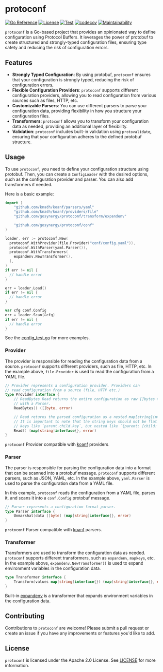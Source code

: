 # protoconf

[![Go Reference](https://pkg.go.dev/badge/github.com/gosynergy/protoconf.svg)](https://pkg.go.dev/github.com/gosynergy/protoconf)
[![License](https://img.shields.io/badge/License-Apache_2.0-blue.svg)](https://opensource.org/licenses/Apache-2.0)
[![Test](https://github.com/gosynergy/protoconf/actions/workflows/go.yml/badge.svg)](https://github.com/gosynergy/protoconf/actions/workflows/go.yml/badge.svg)
[![codecov](https://codecov.io/gh/gosynergy/protoconf/graph/badge.svg?token=D2XW7B9I6J)](https://codecov.io/gh/gosynergy/protoconf)
[![Maintainability](https://api.codeclimate.com/v1/badges/8b29f40a200ca4f0af04/maintainability)](https://codeclimate.com/github/gosynergy/protoconf/maintainability)

`protoconf` is a Go-based project that provides an opinionated way to define configuration using Protocol Buffers. It
leverages the power of protobuf to create structured and strongly-typed configuration files, ensuring type
safety and reducing the risk of configuration errors.

## Features

- **Strongly Typed Configuration**: By using protobuf, `protoconf` ensures that your configuration is strongly typed,
  reducing the risk of configuration errors.
- **Flexible Configuration Providers**: `protoconf` supports different configuration providers, allowing you to read
  configuration from various sources such as files, HTTP, etc.
- **Customizable Parsers**: You can use different parsers to parse your configuration data, providing flexibility in how
  you structure your configuration files.
- **Transformers**: `protoconf` allows you to transform your configuration data as needed, providing an additional layer
  of flexibility.
- **Validation**: `protoconf` includes built-in validation using `protovalidate`, ensuring that your configuration
  adheres to the defined protobuf structure.

## Usage

To use `protoconf`, you need to define your configuration structure using protobuf. Then, you can create
a `ConfigLoader` with the desired options, such as the configuration provider and parser. You can also add transformers
if needed.

Here is a basic example:

[//]: @formatter:off

```go
import (
    "github.com/knadh/koanf/parsers/yaml"
    "github.com/knadh/koanf/providers/file"
    "github.com/gosynergy/protoconf/transform/expandenv"

    "github.com/gosynergy/protoconf/conf"
)

loader, err := protoconf.New(
  protoconf.WithProvider(file.Provider("conf/config.yaml")),
  protoconf.WithParser(yaml.Parser()),
  protoconf.WithTransformers(
    expandenv.NewTransformer(),
  ),
)
if err != nil {
  // handle error
}

err = loader.Load()
if err != nil {
  // handle error
}

var cfg conf.Config
err = loader.Scan(&cfg)
if err != nil {
  // handle error
}
```

[//]: @formatter:on

See the [config_test.go](config_test.go) for more examples.

### Provider

The provider is responsible for reading the configuration data from a source. `protoconf` supports different providers,
such as file, HTTP, etc. In the example above, `file.Provider` is used to read the configuration from a YAML file.

[//]: @formatter:off

```go
// Provider represents a configuration provider. Providers can
// read configuration from a source (file, HTTP etc.)
type Provider interface {
	// ReadBytes Read returns the entire configuration as raw []bytes to be parsed.
	// with a Parser.
	ReadBytes() ([]byte, error)

	// Read returns the parsed configuration as a nested map[string]interface{}.
	// It is important to note that the string keys should not be flat delimited
	// keys like `parent.child.key`, but nested like `{parent: {child: {key: 1}}}`.
	Read() (map[string]interface{}, error)
}
```

[//]: @formatter:on

`protoconf` Provider compatible with [koanf](https://github.com/knadh/koanf?tab=readme-ov-file#api) providers.

### Parser

The parser is responsible for parsing the configuration data into a format that can be scanned into a protobuf
message. `protoconf` supports different parsers, such as JSON, YAML, etc. In the example above, `yaml.Parser` is used to
parse the configuration data from a YAML file.

In this example, `protoconf` reads the configuration from a YAML file, parses it, and scans it into a `conf.Config`
protobuf message.

[//]: @formatter:off

```go
// Parser represents a configuration format parser.
type Parser interface {
	Unmarshal(data []byte) (map[string]interface{}, error)
}
```

[//]: @formatter:on

`protoconf` Parser compatible with [koanf](https://github.com/knadh/koanf?tab=readme-ov-file#api) parsers.

### Transformer

Transformers are used to transform the configuration data as needed. `protoconf` supports different transformers, such
as `expandenv`, `mapkeys`, etc. In the example above, `expandenv.NewTransformer()` is used to expand environment
variables in the configuration data.

[//]: @formatter:off

```go
type Transformer interface {
	Transform(values map[string]interface{}) (map[string]interface{}, error)
}
```

[//]: @formatter:on

Built-in [expandenv](transform/expandenv) is a transformer that expands environment variables in the configuration data.

## Contributing

Contributions to `protoconf` are welcome! Please submit a pull request or create an issue if you have any improvements
or features you'd like to add.

## License

`protoconf` is licensed under the Apache 2.0 License. See [LICENSE](LICENSE) for more information.
